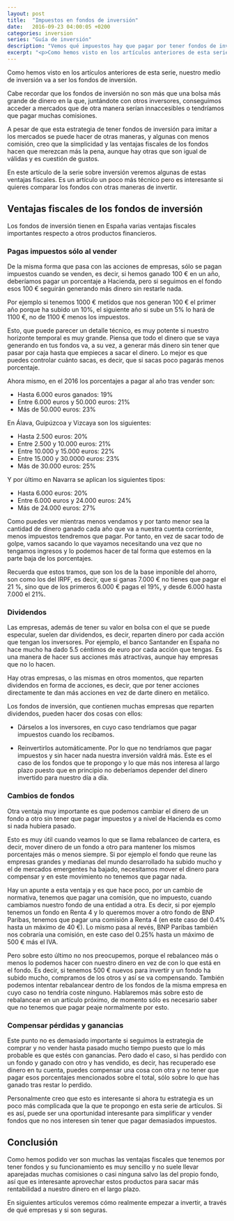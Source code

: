 ```yaml
---
layout: post
title:  "Impuestos en fondos de inversión"
date:   2016-09-23 04:00:05 +0200
categories: inversion
series: "Guía de inversión"
description: "Vemos qué impuestos hay que pagar por tener fondos de inversión y cuándo hay que hacerlo. Los fondos de inversión tienen varias ventajas fiscales que también veremos."
excerpt: "<p>Como hemos visto en los artículos anteriores de esta serie, nuestro medio de inversión va a ser los fondos de inversión.</p><p>Cabe recordar que los fondos de inversión no son más que una bolsa más grande de dinero en la que, juntándote con otros inversores, conseguimos acceder a mercados que de otra manera serían innaccesibles o tendríamos que pagar muchas comisiones.</p>"
---
```


Como hemos visto en los artículos anteriores de esta serie, nuestro medio de inversión va a ser los fondos de inversión. 

Cabe recordar que los fondos de inversión no son más que una bolsa más grande de dinero en la que, juntándote con otros inversores, conseguimos acceder a mercados que de otra manera serían innaccesibles o tendríamos que pagar muchas comisiones. 

A pesar de que esta estrategia de tener fondos de inversión para imitar a los mercados se puede hacer de otras maneras, y algunas con menos comisión, creo que la simplicidad y las ventajas fiscales de los fondos hacen que merezcan más la pena, aunque hay otras que son igual de válidas y es cuestión de gustos.

En este artículo de la serie sobre inversión veremos algunas de estas ventajas fiscales. Es un artículo un poco más técnico pero es interesante si quieres comparar los fondos con otras maneras de invertir.

## Ventajas fiscales de los fondos de inversión

Los fondos de inversión tienen en España varias ventajas fiscales importantes respecto a otros productos financieros.

### Pagas impuestos sólo al vender

De la misma forma que pasa con las acciones de empresas, sólo se pagan impuestos cuando se venden, es decir, si hemos ganado 100 € en un año, deberíamos pagar un porcentaje a Hacienda, pero si seguimos en el fondo esos 100 € seguirán generando más dinero sin restarle nada.

Por ejemplo si tenemos 1000 € metidos que nos generan 100 € el primer año porque ha subido un 10%, el siguiente año si sube un 5% lo hará de 1100 €, no de 1100 € menos los impuestos. 

Esto, que puede parecer un detalle técnico, es muy potente si nuestro horizonte temporal es muy grande. Piensa que todo el dinero que se vaya generando en tus fondos va, a su vez, a generar más dinero sin tener que pasar por caja hasta que empieces a sacar el dinero. Lo mejor es que puedes controlar cuánto sacas, es decir, que si sacas poco pagarás menos porcentaje.

Ahora mismo, en el 2016 los porcentajes a pagar al año tras vender son:

- Hasta 6.000 euros ganados: 19%
- Entre 6.000 euros y 50.000 euros: 21%
- Más de 50.000 euros: 23%

En Álava, Guipúzcoa y Vizcaya son los siguientes:

- Hasta 2.500 euros: 20%
- Entre 2.500 y 10.000 euros: 21%
- Entre 10.000 y 15.000 euros: 22%
- Entre 15.000 y 30.0000 euros: 23%
- Más de 30.000 euros: 25%

Y por último en Navarra se aplican los siguientes tipos:

- Hasta 6.000 euros: 20%
- Entre 6.000 euros y 24.000 euros: 24%
- Más de 24.000 euros: 27%

Como puedes ver mientras menos vendamos y por tanto menor sea la cantidad de dinero ganado cada año que va a nuestra cuenta corriente, menos impuestos tendremos que pagar. Por tanto, en vez de sacar todo de golpe, vamos sacando lo que vayamos necesitando una vez que no tengamos ingresos y lo podemos hacer de tal forma que estemos en la parte baja de los porcentajes.

Recuerda que estos tramos, que son los de la base imponible del ahorro, son como los del IRPF, es decir, que si ganas 7.000 € no tienes que pagar el 21 %, sino que de los primeros 6.000 € pagas el 19%, y desde 6.000 hasta 7.000 el 21%.

### Dividendos

Las empresas, además de tener su valor en bolsa con el que se puede especular, suelen dar dividendos, es decir, reparten dinero por cada acción que tengan los inversores. Por ejemplo, el banco Santander en España no hace mucho ha dado 5.5 céntimos de euro por cada acción que tengas. Es una manera de hacer sus acciones más atractivas, aunque hay empresas que no lo hacen.

Hay otras empresas, o las mismas en otros momentos, que reparten dividendos en forma de acciones, es decir, que por tener acciones directamente te dan más acciones en vez de darte dinero en metálico.

Los fondos de inversión, que contienen muchas empresas que reparten dividendos, pueden hacer dos cosas con ellos:

- Dárselos a los inversores, en cuyo caso tendríamos que pagar impuestos cuando los recibamos.

- Reinvertirlos automáticamente. Por lo que no tendríamos que pagar impuestos y sin hacer nada nuestra inversión valdrá más. Este es el caso de los fondos que te propongo y lo que más nos interesa al largo plazo puesto que en principio no deberíamos depender del dinero invertido para nuestro día a día.

### Cambios de fondos

Otra ventaja muy importante es que podemos cambiar el dinero de un fondo a otro sin tener que pagar impuestos y a nivel de Hacienda es como si nada hubiera pasado. 

Esto es muy útil cuando veamos lo que se llama rebalanceo de cartera, es decir, mover dinero de un fondo a otro para mantener los mismos porcentajes más o menos siempre. Si por ejemplo el fondo que reune las empresas grandes y medianas del mundo desarrollado ha subido mucho y el de mercados emergentes ha bajado, necesitamos mover el dinero para compensar y en este movimiento no tenemos que pagar nada.

Hay un apunte a esta ventaja y es que hace poco, por un cambio de normativa, tenemos que pagar una comisión, que no impuesto, cuando cambiamos nuestro fondo de una entidad a otra. Es decir, si por ejemplo tenemos un fondo en Renta 4 y lo queremos mover a otro fondo de BNP Paribas, tenemos que pagar una comisión a Renta 4 (en este caso del 0.4% hasta un máximo de 40 €). Lo mismo pasa al revés, BNP Paribas también nos cobraría una comisión, en este caso del 0.25% hasta un máximo de 500 € más el IVA. 

Pero sobre esto último no nos preocupemos, porque el rebalanceo más o menos lo podemos hacer con nuestro dinero en vez de con lo que está en el fondo. Es decir, si tenemos 500 € nuevos para invertir y un fondo ha subido mucho, compramos de los otros y así se va compensando. También podemos intentar rebalancear dentro de los fondos de la misma empresa en cuyo caso no tendría coste ninguno. Hablaremos más sobre esto de rebalancear en un artículo próximo, de momento sólo es necesario saber que no tenemos que pagar peaje normalmente por esto.

### Compensar pérdidas y ganancias

Este punto no es demasiado importante si seguimos la estrategia de comprar y no vender hasta pasado mucho tiempo puesto que lo más probable es que estés con ganancias. Pero dado el caso, si has perdido con un fondo y ganado con otro y has vendido, es decir, has recuperado ese dinero en tu cuenta, puedes compensar una cosa con otra y no tener que pagar esos porcentajes mencionados sobre el total, sólo sobre lo que has ganado tras restar lo perdido. 

Personalmente creo que esto es interesante si ahora tu estrategia es un poco más complicada que la que te propongo en esta serie de artículos. Si es así, puede ser una oportunidad interesante para simplificar y vender fondos que no nos interesen sin tener que pagar demasiados impuestos.

## Conclusión 

Como hemos podido ver son muchas las ventajas fiscales que tenemos por tener fondos y su funcionamiento es muy sencillo y no suele llevar aparejadas muchas comisiones o casi ninguna salvo las del propio fondo, así que es interesante aprovechar estos productos para sacar más rentabilidad a nuestro dinero en el largo plazo.

En siguientes artículos veremos cómo realmente empezar a invertir, a través de qué empresas y si son seguras.
